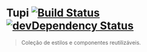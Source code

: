 # Tupi [![Build Status](https://secure.travis-ci.org/ABS-org/Tupi.png)](http://travis-ci.org/ABS-org/Tupi) [![devDependency Status](https://david-dm.org/ABS-org/Tupi/dev-status.png?theme=shields.io)](https://david-dm.org/ABS-org/Tupi#info=devDependencies)
> Coleção de estilos e componentes reutilizáveis.
